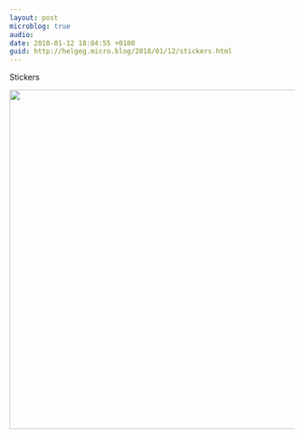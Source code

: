```yaml
---
layout: post
microblog: true
audio: 
date: 2018-01-12 18:04:55 +0100
guid: http://helgeg.micro.blog/2018/01/12/stickers.html
---
```

Stickers

<img src="http://helgeg.micro.blog/uploads/2018/c854c44443.jpg" width="600" height="600" />
